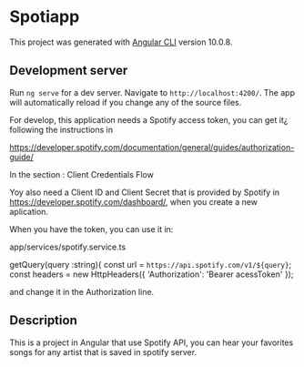 # Spotiapp

This project was generated with [Angular CLI](https://github.com/angular/angular-cli) version 10.0.8.

## Development server

Run `ng serve` for a dev server. Navigate to `http://localhost:4200/`. The app will automatically reload if you change any of the source files.

For develop, this application needs a Spotify access token, you can get it¿ following the instructions in 

https://developer.spotify.com/documentation/general/guides/authorization-guide/

In the section : Client Credentials Flow

Yoy also need a Client ID and Client Secret that is provided by Spotify in https://developer.spotify.com/dashboard/, when you create a new
aplication.

When you have the token, you can use it in:

app/services/spotify.service.ts

 getQuery(query :string){
    const url = `https://api.spotify.com/v1/${query}`;
    const headers = new HttpHeaders({
      'Authorization': 'Bearer acessToken'
    });

and change it in the Authorization line.

## Description

This is a project in Angular that use Spotify API, you can hear your favorites songs for any artist that is saved in spotify server.